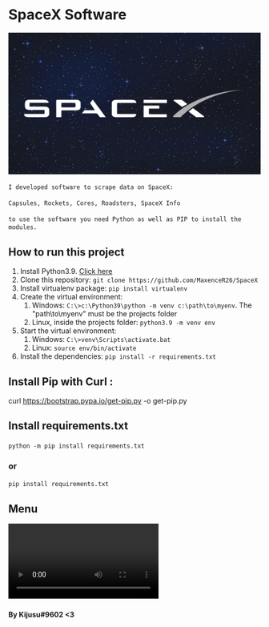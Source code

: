 # SpaceX Software


![SpaceX-Img](/image/SpaceX-Img.jpg)

    I developed software to scrape data on SpaceX:

    Capsules, Rockets, Cores, Roadsters, SpaceX Info

    to use the software you need Python as well as PIP to install the modules.

## How to run this project
1. Install Python3.9. [Click here](https://www.python.org/downloads/)
1. Clone this repository: `git clone https://github.com/MaxenceR26/SpaceX`
1. Install virtualenv package: `pip install virtualenv`
1. Create the virtual environment:
    1. Windows: `C:\>c:\Python39\python -m venv c:\path\to\myenv`. The "path\to\myenv" must be the projects folder
    1. Linux, inside the projects folder: `python3.9 -m venv env`
1. Start the virtual environment:
    1. Windows: `C:\>venv\Scripts\activate.bat`
    1. Linux: `source env/bin/activate`
1. Install the dependencies: `pip install -r requirements.txt`

## Install Pip with Curl :

curl https://bootstrap.pypa.io/get-pip.py -o get-pip.py

## Install requirements.txt

`python -m pip install requirements.txt`

### or

`pip install requirements.txt`

## Menu

![SpaceX-Img](/image/SpaceX-Readme.mp4)



#### By Kijusu#9602 <3

